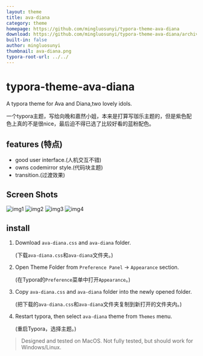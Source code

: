 ```yaml
---
layout: theme
title: ava-diana
category: theme
homepage: https://github.com/mingluosunyi/typora-theme-ava-diana
download: https://github.com/mingluosunyi/typora-theme-ava-diana/archive/refs/heads/main.zip
built-in: false
author: mingluosunyi
thumbnail: ava-diana.png
typora-root-url: ../../
---
```


# typora-theme-ava-diana
A typora theme for Ava and Diana,two lovely idols.

一个typora主题，写给向晚和嘉然小姐，本来是打算写珈乐主题的，但是紫色配色上真的不是很nice，最后迫不得已选了比较好看的蓝粉配色。

## features (特点)
+ good user interface.(人机交互不错)
+ owns codemirror style.(代码块主题)
+ transition.(过渡效果)

## Screen Shots

![img1](https://cdn.jsdelivr.net/gh/mingluosunyi/pictures/typora%E5%B1%95%E7%A4%BA1.png)
![img2](https://cdn.jsdelivr.net/gh/mingluosunyi/pictures/typora.png)
![img3](https://cdn.jsdelivr.net/gh/mingluosunyi/pictures/typora%E5%B1%95%E7%A4%BA2.png)
![img4](https://cdn.jsdelivr.net/gh/mingluosunyi/pictures/typora%E5%B1%95%E7%A4%BA3.png)

## install
1. Download `ava-diana.css` and `ava-diana` folder. 

   (下载`ava-diana.css`和`ava-diana`文件夹。)  
 
2. Open Theme Folder from `Preference Panel` → `Appearance` section. 

   (在Typora的`Preference`菜单中打开`Appearance`。)  

3. Copy `ava-diana.css` and `ava-diana` folder into the newly opened folder. 

   (把下载的`ava-diana.css`和`ava-diana`文件夹复制到新打开的文件夹内。)
 
4. Restart typora, then select `ava-diana` theme from `Themes` menu. 

   (重启Typora，选择主题。)

> Designed and tested on MacOS. Not fully tested, but should work for Windows/Linux.
